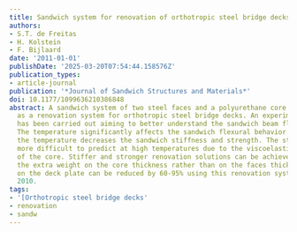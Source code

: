 ```yaml
---
title: Sandwich system for renovation of orthotropic steel bridge decks
authors:
- S.T. de Freitas
- H. Kolstein
- F. Bijlaard
date: '2011-01-01'
publishDate: '2025-03-20T07:54:44.158576Z'
publication_types:
- article-journal
publication: '*Journal of Sandwich Structures and Materials*'
doi: 10.1177/1099636210386848
abstract: A sandwich system of two steel faces and a polyurethane core is studied
  as a renovation system for orthotropic steel bridge decks. An experimental program
  has been carried out aiming to better understand the sandwich beam flexural behavior.
  The temperature significantly affects the sandwich flexural behavior. Increase in
  the temperature decreases the sandwich stiffness and strength. The stiffness is
  more difficult to predict at high temperatures due to the viscoelastic behavior
  of the core. Stiffer and stronger renovation solutions can be achieved by putting
  the extra weight on the core thickness rather than on the faces thickness. Stresses
  on the deck plate can be reduced by 60-95% using this renovation system. © The Author(s)
  2010.
tags:
- '[Orthotropic steel bridge decks'
- renovation
- sandw
---
```

